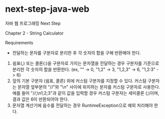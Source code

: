 # next-step-java-web
자바 웹 프로그래밍 Next Step

Chapter 2 - String Calculator

Requirements
* 전달하는 문자를 구분자로 분리한 후 각 숫자의 합을 구해 반환해야 한다.
1. 쉼표(,) 또는 콜론(:)을 구분자로 가지는 문자열을 전달하는 경우 구분자를 기준으로 분리한 각 숫자의 합을 반환한다. (ex, "" -> 0, "1,2" -> 3, "1,2,3" -> 6, "1,2:3" -> 6)
2. 앞의 기본 구분자 (쉼표, 콜론) 외에 커스텀 구분자를 지정할 수 있다. 커스텀 구분자는 문자열 앞부분의 "//"와 "\n" 사이에 위치하는 문자를 커스텀 구분자로 사용한다. 예를 들어 "//;\n1;2;3"과 같이 값을 입력할 경우 커스텀 구분자는 세미콜론 (;)이며, 결과 값은 6이 반환되어야 한다.
3. 문자열 계산기에 음수를 전달하는 경우 RuntimeException으로 예외 처리해야 한다.
